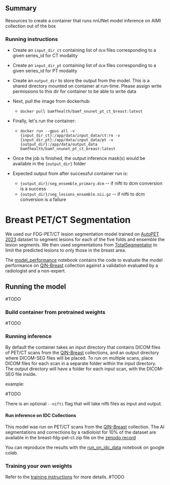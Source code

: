 ## Summary

Resources to create a container that runs nnUNet model inference on AIMI collection out of the box

### Running instructions
* Create an `input_dir_ct` containing list of `dcm` files corresponding to a given series_id for CT modality
* Create an `input_dir_pt` containing list of `dcm` files corresponding to a given series_id for PT modality 
* Create an `output_dir` to store the output from the model. This is a shared directory mounted on container at run-time. Please assign write permissions to this dir for container to be able to write data
* Next, pull the image from dockerhub:
  * `docker pull bamfhealth/bamf_nnunet_pt_ct_breast:latest`

* Finally, let's run the container:
  * `docker run --gpus all -v {input_dir_ct}:/app/data/input_data/ct:ro -v {input_dir_pt}:/app/data/input_data/pt -v {output_dir}:/app/data/output_data bamfhealth/bamf_nnunet_pt_ct_breast:latest`
* Once the job is finished, the output inference mask(s) would be available in the `{output_dir}` folder
* Expected output from after successful container run is:
  * `{output_dir}/seg_ensemble_primary.dcm` -- if nifti to dcm conversion is a success
  * `{output_dir}/seg_lesions_ensemble.nii.gz` -- if nifti to dcm conversion is a failure

# Breast PET/CT Segmentation

We used our FDG-PET/CT lesion segmentation model trained on [AutoPET 2023](https://autopet.grand-challenge.org/) dataset to segment lesions for each of the five folds and ensemble the lesion segments. We then used segmentations from [TotalSegmentator](https://github.com/wasserth/TotalSegmentator) to limit the predicted lesions to only those in the breast area.

The [model_performance](model_performance.ipynb) notebook contains the code to evaluate the model performance on [QIN-Breast](https://wiki.cancerimagingarchive.net/display/Public/QIN-Breast) collection against a validation evaluated by a radiologist and a non-expert.

## Running the model

#TODO

### Build container from pretrained weights

#TODO

### Running inference

By default the container takes an input directory that contains DICOM files of PET/CT scans from the [QIN-Breast](https://wiki.cancerimagingarchive.net/display/Public/QIN-Breast) collections, and an output directory where DICOM-SEG files will be placed. To run on multiple scans, place DICOM files for each scan in a separate folder within the input directory. The output directory will have a folder for each input scan, with the DICOM-SEG file inside.

example:

#TODO

There is an optional `--nifti` flag that will take nifti files as input and output.

#### Run inference on IDC Collections

This model was run on PET/CT scans from the [QIN-Breast](https://wiki.cancerimagingarchive.net/display/Public/QIN-Breast) collection. The AI segmentations and corrections by a radioloist for 10% of the dataset are available in the breast-fdg-pet-ct.zip file on the [zenodo record](https://zenodo.org/record/8352041)

You can reproduce the results with the [run_on_idc_data](run_on_idc_data.ipynb) notebook on google colab.

### Training your own weights

Refer to the [training instructions](training.md) for more details. #TODO
